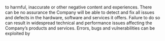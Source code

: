 to harmful, inaccurate or other negative content and experiences. There can be no assurance the Company will be able to detect
and fix all issues and defects in the hardware, software and services it offers. Failure to do so can result in widespread technical
and  performance  issues  affecting  the  Company’s  products  and  services.  Errors,  bugs  and  vulnerabilities  can  be  exploited  by